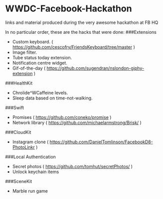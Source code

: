 WWDC-Facebook-Hackathon
=======================

links and material produced during the very awesome hackathon at FB HQ

In no particular order, these are the hacks that were done:
###Extensions
- Custom keyboard. ( https://github.com/cescofry/FriendsKeyboard/tree/master )
- Image filter.
- Tube status today extension.
- Notification centre widget.
- Gif-of-the-day ( https://github.com/sugendran/nslondon-giphy-extension )

###HealthKit
- Chrolide^WCaffeine levels.
- Sleep data based on time-not-walking.

###Swift
- Promises ( https://github.com/coneko/promise )
- Network library ( https://github.com/michaelarmstrong/Brisk/ )

###CloudKit
- Instagram clone ( https://github.com/DanielTomlinson/FacebookD8-PhotoLinkr )

###Local Authentication

- Secret photos ( https://github.com/tomhut/secretPhotos/ )
- Unlock keychain items

###SceneKit
- Marble run game
